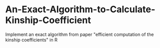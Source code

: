 # An-Exact-Algorithm-to-Calculate-Kinship-Coefficient
Implement an exact algorithm from paper "efficient computation of the kinship coefficients" in R 
